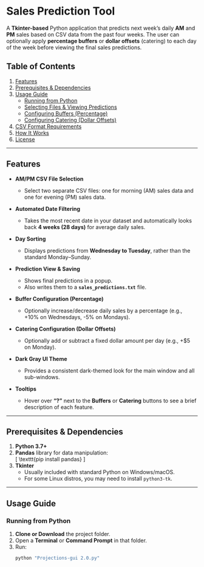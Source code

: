 # Sales Prediction Tool

A **Tkinter-based** Python application that predicts next week’s daily **AM** and **PM** sales based on CSV data from the past four weeks. The user can optionally apply **percentage buffers** or **dollar offsets** (catering) to each day of the week before viewing the final sales predictions.

## Table of Contents

1. [Features](#features)  
2. [Prerequisites & Dependencies](#prerequisites--dependencies)  
3. [Usage Guide](#usage-guide)  
   - [Running from Python](#running-from-python)  
   - [Selecting Files & Viewing Predictions](#selecting-files--viewing-predictions)  
   - [Configuring Buffers (Percentage)](#configuring-buffers-percentage)  
   - [Configuring Catering (Dollar Offsets)](#configuring-catering-dollar-offsets)  
4. [CSV Format Requirements](#csv-format-requirements)  
5. [How It Works](#how-it-works)  
6. [License](#license)

---

## Features

- **AM/PM CSV File Selection**  
  - Select two separate CSV files: one for morning (AM) sales data and one for evening (PM) sales data.

- **Automated Date Filtering**  
  - Takes the most recent date in your dataset and automatically looks back **4 weeks (28 days)** for average daily sales.

- **Day Sorting**  
  - Displays predictions from **Wednesday to Tuesday**, rather than the standard Monday–Sunday.

- **Prediction View & Saving**  
  - Shows final predictions in a popup.  
  - Also writes them to a **`sales_predictions.txt`** file.

- **Buffer Configuration (Percentage)**  
  - Optionally increase/decrease daily sales by a percentage (e.g., +10% on Wednesdays, -5% on Mondays).

- **Catering Configuration (Dollar Offsets)**  
  - Optionally add or subtract a fixed dollar amount per day (e.g., +\$5 on Monday).

- **Dark Gray UI Theme**  
  - Provides a consistent dark-themed look for the main window and all sub-windows.

- **Tooltips**  
  - Hover over **“?”** next to the **Buffers** or **Catering** buttons to see a brief description of each feature.

---

## Prerequisites & Dependencies

1. **Python 3.7+**  
2. **Pandas** library for data manipulation:  
   \[
     \texttt{pip install pandas}
   \]  
3. **Tkinter**  
   - Usually included with standard Python on Windows/macOS.  
   - For some Linux distros, you may need to install `python3-tk`.

---

## Usage Guide

### Running from Python

1. **Clone or Download** the project folder.  
2. Open a **Terminal** or **Command Prompt** in that folder.  
3. Run:
   ```bash
   python "Projections-gui 2.0.py"
